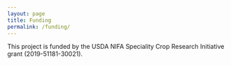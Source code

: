 ```yaml
---
layout: page
title: Funding
permalink: /funding/
---
```

This project is funded by the USDA NIFA Speciality Crop Research Initiative grant (2019-51181-30021).
